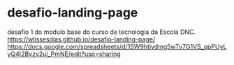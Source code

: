 # desafio-landing-page
 desafio 1 do modulo base do curso de tecnologia da Escola DNC.
 https://wlissesdias.github.io/desafio-landing-page/
https://docs.google.com/spreadsheets/d/1SW9htiydmg5wTv7G1VS_qpPUyLyQ4I2Bvzv2uj_PmNE/edit?usp=sharing
